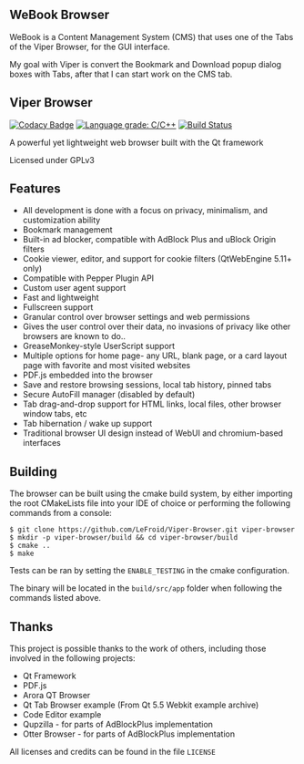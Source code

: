 ## WeBook Browser

WeBook is a Content Management System (CMS) that uses one of the Tabs of the Viper Browser, for the GUI interface.

My goal with Viper is convert the Bookmark and Download popup dialog boxes with Tabs, after that I can start work on the CMS tab.

## Viper Browser

[![Codacy Badge](https://api.codacy.com/project/badge/Grade/faef22a2f30e4f1cbea3b15db777cab3)](https://www.codacy.com/app/LeFroid/Viper-Browser?utm_source=github.com&amp;utm_medium=referral&amp;utm_content=LeFroid/Viper-Browser&amp;utm_campaign=Badge_Grade) [![Language grade: C/C++](https://img.shields.io/lgtm/grade/cpp/g/LeFroid/Viper-Browser.svg?logo=lgtm&logoWidth=18)](https://lgtm.com/projects/g/LeFroid/Viper-Browser/context:cpp) [![Build Status](https://github.com/LeFroid/Viper-Browser/actions/workflows/cmake.yml/badge.svg)](https://github.com/LeFroid/Viper-Browser/actions/workflows/cmake.yml) 

A powerful yet lightweight web browser built with the Qt framework

Licensed under GPLv3

## Features

*   All development is done with a focus on privacy, minimalism, and customization ability
*   Bookmark management
*   Built-in ad blocker, compatible with AdBlock Plus and uBlock Origin filters
*   Cookie viewer, editor, and support for cookie filters (QtWebEngine 5.11+ only)
*   Compatible with Pepper Plugin API
*   Custom user agent support
*   Fast and lightweight
*   Fullscreen support
*   Granular control over browser settings and web permissions
*   Gives the user control over their data, no invasions of privacy like other browsers are known to do..
*   GreaseMonkey-style UserScript support
*   Multiple options for home page- any URL, blank page, or a card layout page with favorite and most visited websites
*   PDF.js embedded into the browser
*   Save and restore browsing sessions, local tab history, pinned tabs
*   Secure AutoFill manager (disabled by default)
*   Tab drag-and-drop support for HTML links, local files, other browser window tabs, etc
*   Tab hibernation / wake up support
*   Traditional browser UI design instead of WebUI and chromium-based interfaces

## Building

The browser can be built using the cmake build system, by either importing the root CMakeLists file into your IDE of choice or performing the following commands from a console:

```console
$ git clone https://github.com/LeFroid/Viper-Browser.git viper-browser
$ mkdir -p viper-browser/build && cd viper-browser/build
$ cmake ..
$ make
```

Tests can be ran by setting the `ENABLE_TESTING` in the cmake configuration.

The binary will be located in the `build/src/app` folder when following the commands listed above.

## Thanks

This project is possible thanks to the work of others, including those involved in the following projects:

*   Qt Framework
*   PDF.js 
*   Arora QT Browser
*   Qt Tab Browser example (From Qt 5.5 Webkit example archive)
*   Code Editor example
*   Qupzilla - for parts of AdBlockPlus implementation
*   Otter Browser - for parts of AdBlockPlus implementation

All licenses and credits can be found in the file `LICENSE`
